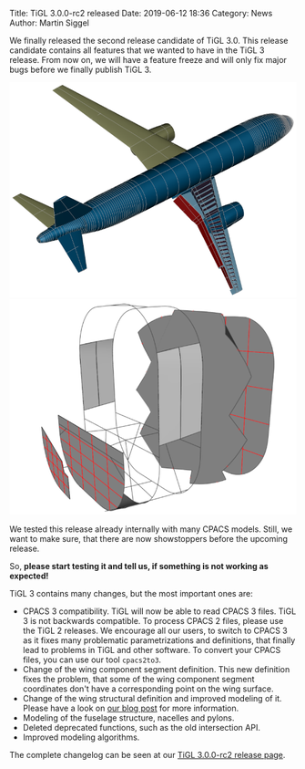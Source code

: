 Title: TiGL 3.0.0-rc2 released
Date: 2019-06-12 18:36
Category: News
Author: Martin Siggel

We finally released the second release candidate of TiGL 3.0.
This release candidate contains all features that we wanted to have in the TiGL 3 release.
From now on, we will have a feature freeze and will only fix major bugs before we finally
publish TiGL 3.

<div class="row">
	<div class="feature-image">
		<div class="col-md-5 col-xs-6">
			<img src="images/tigl3.0.0.png"/>
		</div>
		<div class="col-md-5 col-xs-6">
			<img src="images/fuselage_structure.png"/>
		</div>
	</div>
</div>


We tested this release already internally with many CPACS models. Still, we want to make sure,
that there are now showstoppers before the upcoming release.

So, __please start testing it and tell us, if something is not working as expected!__

TiGL 3 contains many changes, but the most important ones are:

 - CPACS 3 compatibility. TiGL will now be able to read CPACS 3 files. TiGL 3 is not backwards compatible.
   To process CPACS 2 files, please use the TiGL 2 releases. We encourage all our users, to switch to CPACS 3
   as it fixes many problematic parametrizations and definitions, that finally lead to problems in TiGL and other software.
   To convert your CPACS files, you can use our tool ``cpacs2to3``.
 - Change of the wing component segment definition. This new definition fixes the problem, that some of the wing component segment
   coordinates don't have a corresponding point on the wing surface.
 - Change of the wing structural definition and improved modeling of it. Please have a look on [our blog post](finishing-the-cpacs-3-wing-structure-implementation.html) for more information.
 - Modeling of the fuselage structure, nacelles and pylons.
 - Deleted deprecated functions, such as the old intersection API.
 - Improved modeling algorithms.
 
The complete changelog can be seen at our [TiGL 3.0.0-rc2 release page](https://github.com/DLR-SC/tigl/releases/tag/v3.0.0-rc2).